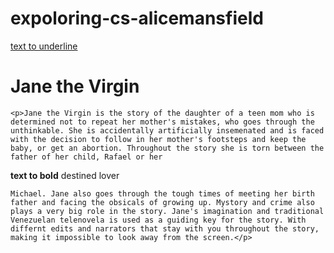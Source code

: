 # expoloring-cs-alicemansfield
<!DOCTYPE html>
<html>
 <body>
<u>text to underline</u>	 
	<h1>Jane the Virgin</h1>
	 
   	<p>Jane the Virgin is the story of the daughter of a teen mom who is determined not to repeat her mother's mistakes, who goes through the unthinkable. She is accidentally artificially insemenated and is faced with the decision to follow in her mother's footsteps and keep the baby, or get an abortion. Throughout the story she is torn between the father of her child, Rafael or her 
<b>text to bold</b>
	destined lover

	Michael. Jane also goes through the tough times of meeting her birth father and facing the obsicals of growing up. Mystory and crime also plays a very big role in the story. Jane's imagination and traditional Venezuelan telenovela is used as a guiding key for the story. With differnt edits and narrators that stay with you throughout the story, making it impossible to look away from the screen.</p>
	
 </body>
</html>

